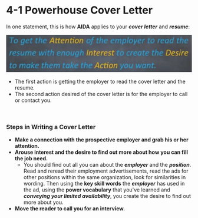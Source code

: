 # 4-1 Powerhouse Cover Letter

In one statement, this is how **AIDA** applies to your ***cover letter*** and ***resume***:

<img src='https://github.com/siyinghan/Notes/raw/master/Interviewing%20and%20Resume%20Writing%20in%20English%20(Coursera%20Specialization)/Image/024.png' width=600px />

* The first action is getting the employer to read the cover letter and the resume.
* The second action desired of the cover letter is for the employer to call or contact you.

<br/>

### Steps in Writing a Cover Letter

* **Make a connection with the prospective employer and grab his or her attention.**
* **Arouse interest and the desire to find out more about how you can fill the job need.**
  * You should find out all you can about the ***employer*** and the ***position***. Read and reread their employment advertisements, read the ads for other positions within the same organization, look for similarities in wording. Then using the **key skill words** the ***employer*** has used in the ad, using the **power vocabulary** that you've learned and ***conveying your limited availability***, you create the desire to find out more about you.
* **Move the reader to call you for an interview.**